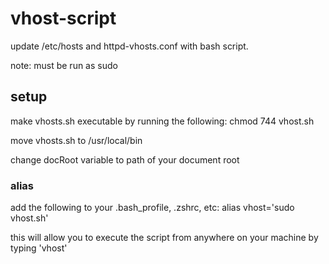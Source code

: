 # vhost-script
update /etc/hosts and httpd-vhosts.conf with bash script.

note: must be run as sudo

## setup
make vhosts.sh executable by running the following: chmod 744 vhost.sh

move vhosts.sh to /usr/local/bin

change docRoot variable to path of your document root

### alias
add the following to your .bash_profile, .zshrc, etc: alias vhost='sudo vhost.sh'

this will allow you to execute the script from anywhere on your machine by typing 'vhost' 

